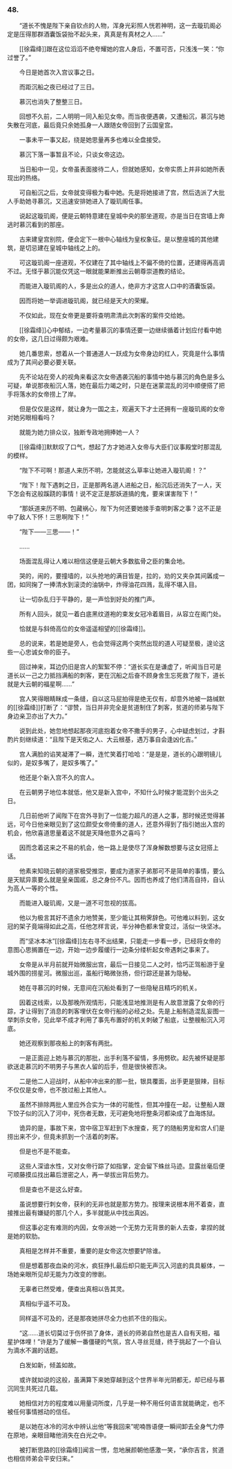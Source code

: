 ### 48.

　　“道长不愧是陛下亲自钦点的人物，浑身光彩照人恍若神明，这一去璇玑阁必定是压得那群酒囊饭袋抬不起头来，真真是有真材之人……”

　　[[徐霜绛]]跟在这位滔滔不绝夸耀她的宫人身后，不置可否，只浅浅一笑：“你过誉了。”

　　今日是她首次入宫议事之日。

　　而距沉船之夜已经过了三日。

　　慕沉也消失了整整三日。

　　回想不久前，二人明明一同入船见女帝。而当夜便遇袭，又遭船沉，慕沉与她失散在河底，最后竟只余她孤身一人跟随女帝回到了云国皇宫。

　　一事未平一事又起，绕是她思量再多也难以全盘接受。

　　慕沉下落一事暂且不论，只谈女帝这边。

　　当日船中一见，女帝虽表面接待二人，但就她感知，女帝实质上并非如她所表现出的热络。

　　可自船沉之后，女帝就变得极为看中她。先是将她接进了宫，然后选派了大批人手助她寻慕沉，又迅速安排她进入了璇玑阁任事。

　　说起这璇玑阁，便是云朝特意建在皇城中央的那坐道观，亦是当日在宫墙上奔逃时慕沉看到的那座。

　　古来建皇宫别院，便会定下一根中心轴线为皇权象征。是以整座城的其他建筑，是切忌建在皇城中轴线之上的。

　　可这璇玑阁一座道观，不仅建在了其中轴线上不偏不倚的位置，还建得再高调不过。无怪乎慕沉能仅凭这一眼就能果断推出云朝尊崇道教的结论。

　　而能进入璇玑阁的人，多是出众的道人，绝非方才这宫人口中的酒囊饭袋。

　　因而将她一举调进璇玑阁，就已经是天大的荣耀。

　　不仅如此，现在女帝更是要将查明肃清此次刺客的案件交给她。

　　[[徐霜绛]]心中郁结，一边考量慕沉的事情还要一边继续循着计划应付看中她的女帝，这几日过得颇为艰难。

　　她几番思索，想着从一个普通道人一跃成为女帝身边的红人，究竟是什么事情成为了其间必要必要关联。

　　先不论站在旁人的视角来看这次女帝遇袭沉船的事情中她与慕沉的角色是多么可疑，单说那夜船沉人落，她在最后力竭之时，只是在迷蒙混乱的河中顺便搭了把手将落水的女帝捞上了岸。

　　但是仅仅是这样，就让身为一国之主，观遍天下才士还拥有一座璇玑阁的女帝对她另眼相看吗？

　　就能为她力排众议，独断专政地拥捧她一人？

　　[[徐霜绛]]默默叹了口气，想起了方才她进入女帝与大臣们议事殿堂时那混乱的模样。

　　“陛下不可啊！那道人来历不明，怎能就这么草率让她进入璇玑阁！？”

　　“陛下！陛下遇刺之日，正是那两名道人进船之日，船沉后还消失了一人，天下怎会有这般蹊跷的事情！说不定正是那妖道搞的鬼，要来谋害陛下！”

　　“那妖道来历不明、包藏祸心，陛下为何还要她接手查明刺客之事？这不正是中了敌人下怀！三思啊陛下！”

　　“陛下——三思——！”

　　……

　　场面混乱得让人难以相信这便是云朝大多数肱骨之臣的集会地。

　　哭的，闹的，要撞墙的，以头抢地的满目皆是，拉的，劝的又夹杂其间羼成一团，如同掬了一捧清水到滚烫的油锅中，炸得油花四溅，乱得不堪入目。

　　让一切杂乱归于平静的，是一声恰到好处的推门声。

　　所有人回头，就见一着白底黑纹道袍的束发女冠冷着眉目，从容立在阁门处。

　　恰就是与斜倚高位的女帝遥遥相望的[[徐霜绛]]。

　　总的说来，若是她是旁人，也会觉得这两个突然出现的道人可疑至极，遑论这些一心忠诚女帝的臣子。

　　回过神来，耳边仍旧是宫人的絮絮不停：“道长实在是谦虚了，听闻当日可是道长以一己之力抵挡满船的刺客，更在沉船之后奋不顾身舍生忘死救了陛下，道长就是大云朝的福星啊……”

　　宫人笑得眼睛眯成一条缝，自以这马屁拍得是绝无仅有，却意外地被一路缄默的[[徐霜绛]]打断了：“谬赞，当日并非完全是贫道制住了刺客，贫道的师弟与陛下身边亲卫亦出了大力。”

　　说到此处，她忽地想起那夜河底抱着女帝不撒手的男子，心中疑虑划过，才斟酌片刻继续道：“且陛下是天佑之人、大云根基，遇万事自会逢凶化吉。”

　　宫人满脸的谄笑凝滞了一瞬，连忙笑着打哈哈：“是是是，道长的心跟明镜儿似的，是奴多嘴了，是奴多嘴了。”

　　他还是个新入宫不久的宫人。

　　在云朝男子地位本就低，他又是新入宫中，不知什么时候才能混到个出头之日。

　　几日前他听了闻陛下在宫外寻到了一位能力超凡的道人之事，那时候还觉得甚远，可今日他亲眼见到了这位颇受女帝倚重的道人，还意外得到了指引她出入宫的机会，他欣喜道思量着这不就是天降他意外之喜吗？

　　因而念着这来之不易的机会，他一路上是使尽了浑身解数想要与这女冠搭上话。

　　他素来知晓云朝的道家极受推崇，要成为道家子弟那可不是简单的事情，要么是天赋异禀要么就是皇亲国戚，总之身份不凡。因而也养成了他们清高自持，自认为高人一等的个性。

　　而能进入璇玑阁，又是一道不可忽视的拔高。

　　他以为极言其好不遗余力地赞美，至少能让其稍霁辞色。可他难以料到，这女冠的架子竟端得如此之高，任他怎样言说，半分神色都未曾变过，活似一块坚冰。

　　而“坚冰本冰”[[徐霜绛]]左右寻不出结果，只能走一步看一步，已经将女帝的意图心思搁置在一边，开始一边步履缓行一边条分缕析起女帝遇刺之事来了。

　　女帝是从半月前就开始微服出宫，最后一日接见二人之时，恰巧正驾船游于皇城外围的捞星河。微服出巡，虽船行略微张扬，但行踪还是甚为隐秘。

　　她在寻慕沉的时候，无意间在沉船处看到了一些隐秘且精巧的机关。

　　因着这线索，以及那晚所观情形，只能浅显地推测是有人故意泄露了女帝的行踪，才让得到了消息的刺客埋伏在女帝行船的必经之处。先是上船制造混乱妄图一举刺杀女帝，见此举不成才利用了事先布置好的机关刺破了船底，让整艘船沉入河底。

　　她还观察到那夜船上的刺客有两批。

　　一是正面迎上她与慕沉的那批，出手利落不留情，多用劈砍。起先被怀疑是那欲送走慕沉的不明男子与黑衣人留的后手，但是很快被否决。

　　二是他二人迎战时，从船中冲出来的那一批，银具覆面，出手更是狠辣，目标不仅仅是女帝，也不放过船上其他人。

　　虽然不排除两批人里应外合实为一体的可能性，但其冲撞在一起，让整船人跟下饺子似的沉入了河中，死伤者无数，无可避免地将整条河都染成了血海炼狱。

　　诡异的是，事故下来，宫中宿卫军赶到下水搜查，死了的随船男宠和宫人们是捞出来不少，但竟未抓到一个活着的刺客。

　　但是也不是不能查。

　　这些人深谙水性，又对女帝行踪了如指掌，定会留下蛛丝马迹。显露丝毫后便可顺藤摸瓜找出幕后泄密之人，再一举拔出背后势力。

　　但是查也不是这么好查。

　　虽说想要行刺女帝，获利的无非也就是那方势力。按理来说根本用不着查，直接推出最有嫌疑的那几个人，多半就能从中找出真凶。

　　但这事必定有难测的内因，女帝派她一个无势力无背景的新人去查，拿捏的就是她的软肋。

　　真相是怎样并不重要，重要的是女帝这次想要铲除谁。

　　但是想着那夜血染的河水，疯狂挣扎最后却只能无声沉入河底的具具躯体，一场她亲眼所见却无能为力改变的惨剧。

　　无辜者已然受难，便查出真相以告其灵。

　　真相似乎遥不可及。

　　同样遥不可及的，还是那夜她拼尽全力也抓不住的指尖。

　　“这……道长切莫过于伤怀损了身体，道长的师弟自然也是吉人自有天相，福星护体哩！”许是为了缓解一番僵硬的气氛，宫人寻丝觅缝，终于挑起了一个自认为滴水不漏的话题。

　　白发如新，倾盖如故。

　　或许就如说的这般，虽满算下来她穿越到这个世界半年光阴都无，却已经与慕沉同生共死过几载。

　　她相信对方的程度难以用量词所度，几乎是一种不用任何语言就能确定，也不被任何事情撼动的信任。

　　是以她在冰冷的河水中辨认出他“等我回来”呢喃唇语便一瞬间卸去全身气力停在原地，亲眼目睹他消失在白光之中。

　　被打断思路的[[徐霜绛]]闻言一愣，忽地展颜朝他感激一笑，“承你吉言，贫道也相信师弟会平安归来。”